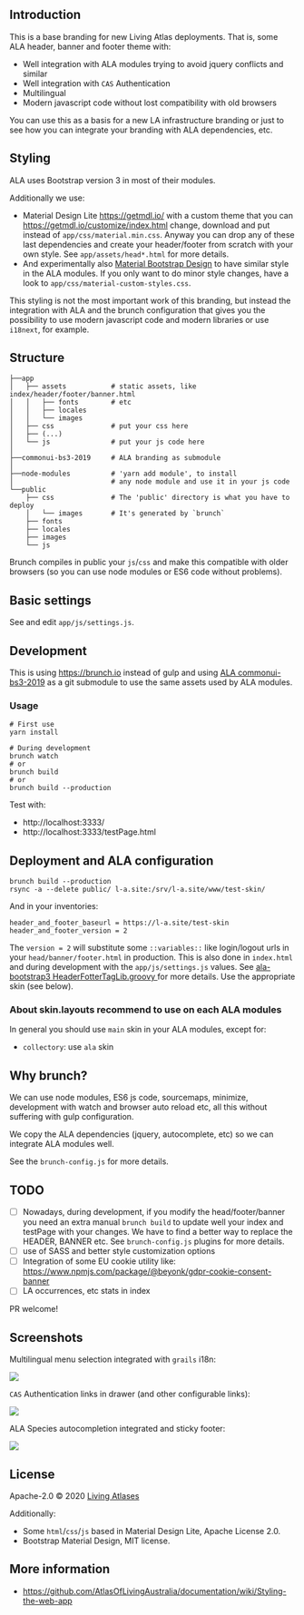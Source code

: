 ## Introduction

This is a base branding for new Living Atlas deployments. That is, some ALA header, banner and footer theme with:

- Well integration with ALA modules trying to avoid jquery conflicts and similar
- Well integration with `CAS` Authentication
- Multilingual
- Modern javascript code without lost compatibility with old browsers

You can use this as a basis for a new LA infrastructure branding or just to see how you can integrate your branding with ALA dependencies, etc.

## Styling

ALA uses Bootstrap version 3 in most of their modules.

Additionally we use:
- Material Design Lite https://getmdl.io/ with a custom theme that you can https://getmdl.io/customize/index.html change, download and put instead of `app/css/material.min.css`.
Anyway you can drop any of these last dependencies and create your header/footer from scratch with your own style. See `app/assets/head*.html` for more details.
- And experimentally also [Material Bootstrap Design](https://github.com/FezVrasta/bootstrap-material-design) to have similar style in the ALA modules.
If you only want to do minor style changes, have a look to `app/css/material-custom-styles.css`.

This styling is not the most important work of this branding, but instead the integration with ALA and the brunch configuration that gives you the possibility to use modern javascript code and modern libraries or use `i18next`, for example.

## Structure

```
├──app
│   ├── assets           # static assets, like index/header/footer/banner.html
│   │   ├── fonts        # etc
│   │   ├── locales
│   │   └── images
│   ├── css              # put your css here
│   ├── (...)
│   └── js               # put your js code here
│
├──commonui-bs3-2019     # ALA branding as submodule
│
├──node-modules          # 'yarn add module', to install
│                        # any node module and use it in your js code
└──public
    ├── css              # The 'public' directory is what you have to deploy
    │   └── images       # It's generated by `brunch`
    ├── fonts
    ├── locales
    ├── images
    └── js
```
Brunch compiles in public your `js`/`css` and make this compatible with older browsers (so you can use node modules or ES6 code without problems).

## Basic settings

See and edit `app/js/settings.js`.

## Development

This is using https://brunch.io instead of gulp and using [ALA commonui-bs3-2019](https://github.com/AtlasOfLivingAustralia/commonui-bs3-2019) as a git submodule to use the same assets used by ALA modules.

### Usage

```
# First use
yarn install

# During development
brunch watch
# or
brunch build
# or
brunch build --production
```

Test with:
- http://localhost:3333/
- http://localhost:3333/testPage.html

## Deployment and ALA configuration

```
brunch build --production
rsync -a --delete public/ l-a.site:/srv/l-a.site/www/test-skin/
```

And in your inventories:

```
header_and_footer_baseurl = https://l-a.site/test-skin
header_and_footer_version = 2
```

The `version = 2` will substitute some `::variables::` like login/logout urls in your `head/banner/footer.html` in production. This is also done in `index.html` and during development with the `app/js/settings.js` values. See [ala-bootstrap3 HeaderFotterTagLib.groovy ](https://github.com/AtlasOfLivingAustralia/ala-bootstrap3/blob/351067716c685dc9a896d0a57abd1b4afdfaee39/grails-app/taglib/au/org/ala/bootstrap3/HeaderFooterTagLib.groovy#L218) for more details. Use the appropriate skin (see below).

### About skin.layouts recommend to use on each ALA modules

In general you should use `main` skin in your ALA modules, except for:
- `collectory`: use `ala` skin

## Why brunch?

We can use node modules, ES6 js code, sourcemaps, minimize, development with watch and browser auto reload etc, all this without suffering with gulp configuration.

We copy the ALA dependencies (jquery, autocomplete, etc)  so we can integrate ALA modules well.

See the `brunch-config.js` for more details.

## TODO

- [ ] Nowadays, during development, if you modify the head/footer/banner you need an extra manual `brunch build` to update well your index and testPage with your changes. We have to find a better way to replace the HEADER, BANNER etc. See `brunch-config.js` plugins for more details.
- [ ] use of SASS and better style customization options
- [ ] Integration of some EU cookie utility like: https://www.npmjs.com/package/@beyonk/gdpr-cookie-consent-banner
- [ ] LA occurrences, etc stats in index

PR welcome!

## Screenshots

Multilingual menu selection integrated with `grails` i18n:

![](https://raw.github.com/living-atlases/base-branding/master/la-base-branding-collectory-i18n.png)

`CAS` Authentication links in drawer (and other configurable links):

![](https://raw.github.com/living-atlases/base-branding/master/la-base-branding-drawer.png)

ALA Species autocompletion integrated and sticky footer:

![](https://raw.github.com/living-atlases/base-branding/master/la-base-sticky-footer-autocomplete.png)

## License

Apache-2.0 © 2020 [Living Atlases](https://living-atlases.gbif.org)

Additionally:

- Some `html`/`css`/`js` based in Material Design Lite, Apache License 2.0.
- Bootstrap Material Design, MIT license.

## More information

- https://github.com/AtlasOfLivingAustralia/documentation/wiki/Styling-the-web-app
